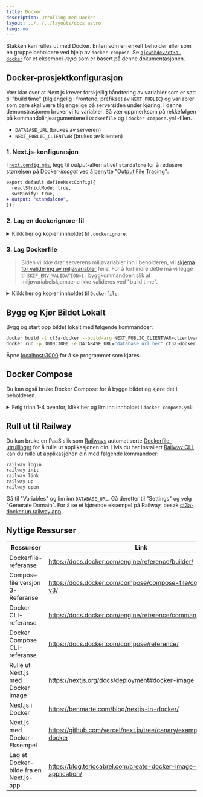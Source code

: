 ```yaml
---
title: Docker
description: Utrulling med Docker
layout: ../../../layouts/docs.astro
lang: no
---
```


Stakken kan rulles ut med Docker. Enten som en enkelt beholder eller som en gruppe beholdere ved hjelp av `docker-compose`. Se [`ajcwebdev/ct3a-docker`](https://github.com/ajcwebdev/ct3a-docker) for et eksempel-_repo_ som er basert på denne dokumentasjonen.

## Docker-prosjektkonfigurasjon

Vær klar over at Next.js krever forskjellig håndtering av variabler som er satt til "build time" (tilgjengelig i frontend, prefikset av `NEXT_PUBLIC`) og variabler som bare skal være tilgjengelige på serversiden under kjøring. I denne demonstrasjonen bruker vi to variabler. Så vær oppmerksom på rekkefølgen på kommandolinjeargumentene i `Dockerfile` og i `docker-compose.yml`-filen.

- `DATABASE_URL` (brukes av serveren)
- `NEXT_PUBLIC_CLIENTVAR` (brukes av klienten)

### 1. Next.js-konfigurasjon

I [`next.config.mjs`](https://github.com/t3-oss/create-t3-app/blob/main/cli/template/base/next.config.mjs), legg til _output_-alternativet `standalone` for å redusere størrelsen på Docker-_imaget_ ved å benytte ["Output File Tracing"](https://nextjs.org/docs/advanced-features/output-file-tracing):

```diff
export default defineNextConfig({
  reactStrictMode: true,
  swcMinify: true,
+ output: "standalone",
});
```

### 2. Lag en dockerignore-fil

<details>
     <summary>
     Klikk her og kopier innholdet til <code>.dockerignore</code>:
     </summary>
<div class="content">

```
.env
Dockerfile
.dockerignore
node_modules
npm-debug.log
README.md
.next
.git
```

</div>

</details>

### 3. Lag Dockerfile

> Siden vi ikke drar serverens miljøvariabler inn i beholderen, vil [skjema for validering av miljøvariabler](/no/usage/env-variables) feile. For å forhindre dette må vi legge til `SKIP_ENV_VALIDATION=1` i byggkommandoen slik at miljøvariabelskjemaene ikke valideres ved "build time".

<details>
     <summary>
     Klikk her og kopier innholdet til <code>Dockerfile</code>:
     </summary>
<div class="content">

```docker
##### AVHENGIGHETER

FROM --platform=linux/amd64 node:16-alpine AS deps
RUN apk add --no-cache libc6-compat openssl
WORKDIR /app

# Installer Prisma-klienten - Fjern denne linjen hvis du ikke bruker Prisma

COPY prisma ./

# Installer avhengigheter basert på foretrukket pakkebehandler

COPY package.json yarn.lock* package-lock.json* pnpm-lock.yaml\* ./

RUN \
 if [ -f yarn.lock ]; then yarn --frozen-lockfile; \
 elif [ -f package-lock.json ]; then npm ci; \
 elif [ -f pnpm-lock.yaml ]; then yarn global add pnpm && pnpm i; \
 else echo "Lockfile not found." && exit 1; \
 fi

##### BUILDER

FROM --platform=linux/amd64 node:16-alpine AS builder
ARG DATABASE_URL
ARG NEXT_PUBLIC_CLIENTVAR
WORKDIR /app
COPY --from=deps /app/node_modules ./node_modules
COPY . .

# ENV NEXT_TELEMETRY_DISABLED 1

RUN \
 if [ -f yarn.lock ]; then SKIP_ENV_VALIDATION=1 yarn build; \
 elif [ -f package-lock.json ]; then SKIP_ENV_VALIDATION=1 npm run build; \
 elif [ -f pnpm-lock.yaml ]; then yarn global add pnpm && SKIP_ENV_VALIDATION=1 pnpm run build; \
 else echo "Lockfile not found." && exit 1; \
 fi

##### RUNNER

FROM --platform=linux/amd64 node:16-alpine AS runner
WORKDIR /app

ENV NODE_ENV production

# ENV NEXT_TELEMETRY_DISABLED 1

RUN addgroup --system --gid 1001 nodejs
RUN adduser --system --uid 1001 nextjs

COPY --from=builder /app/next.config.mjs ./
COPY --from=builder /app/public ./public
COPY --from=builder /app/package.json ./package.json

COPY --from=builder --chown=nextjs:nodejs /app/.next/standalone ./
COPY --from=builder --chown=nextjs:nodejs /app/.next/static ./.next/static

USER nextjs
EXPOSE 3000
ENV PORT 3000

CMD ["node", "server.js"]

```

> **_Notater_**
>
> - _Emulering av `--platform=linux/amd64` er kanskje ikke lenger nødvendig dersom man bruker Node 18._
> - \_Se [`node:alpine`](https://github.com/nodejs/docker-node/tree/b4117f9333da4138b03a546ec926ef50a31506c3#nodealpine) for å forstå hvorfor `libc6-compat` kan være nødvendig.
> - _Next.js samler inn [anonym bruksdata](https://nextjs.org/telemetry). I `Dockerfile` ovenfor er det allerede to kommenterte linjer med kommandoen `ENV NEXT_TELEMETRY_DISABLED 1`. Fjern kommentarer på den første linjen for å deaktivere datainnsamling under bygging. Den andre linjen deaktiverer datainnsamling under kjøring._

</div>
</details>

## Bygg og Kjør Bildet Lokalt

Bygg og start opp bildet lokalt med følgende kommandoer:

```bash
docker build -t ct3a-docker --build-arg NEXT_PUBLIC_CLIENTVAR=clientvar .
docker run -p 3000:3000 -e DATABASE_URL="database_url_her" ct3a-docker
```

Åpne [localhost:3000](http://localhost:3000/) for å se programmet som kjøres.

## Docker Compose

Du kan også bruke Docker Compose for å bygge bildet og kjøre det i beholderen.

<details>
    <summary>
       Følg trinn 1-4 ovenfor, klikk her og lim inn innholdet i <code>docker-compose.yml</code>:
    </summary>
<div class="content">

```yaml
version: "3.9"
services:
  app:
    platform: "linux/amd64"
    build:
      context: .
      dockerfile: Dockerfile
      args:
        NEXT_PUBLIC_CLIENTVAR: "clientvar"
    working_dir: /app
    ports:
      - "3000:3000"
    image: t3-app
    environment:
      - DATABASE_URL=database_url_her
```

Kjør kommandoen `docker compose up`:

```bash
docker compose up
```

Åpne [localhost:3000](http://localhost:3000/) for å se programmet som kjører.

</div>
</details>

## Rull ut til Railway

Du kan bruke en PaaS slik som [Railways](https://railway.app) automatiserte [Dockerfile-utrullinger](https://docs.railway.app/deploy/dockerfiles) for å rulle ut applikasjonen din. Hvis du har installert [Railway CLI](https://docs.railway.app/develop/cli#install), kan du rulle ut applikasjonen din med følgende kommandoer:

```bash
railway login
railway init
railway link
railway up
railway open
```

Gå til "Variables" og lim inn `DATABASE_URL`. Gå deretter til "Settings" og velg "Generate Domain". For å se et kjørende eksempel på Railway, besøk [ct3a-docker.up.railway.app](https://ct3a-docker.up.railway.app/).

## Nyttige Ressurser

| Ressurser                              | Link                                                                 |
| -------------------------------------- | -------------------------------------------------------------------- |
| Dockerfile-referanse                   | https://docs.docker.com/engine/reference/builder/                    |
| Compose file versjon 3-Referanse       | https://docs.docker.com/compose/compose-file/compose-file-v3/        |
| Docker CLI-referanse                   | https://docs.docker.com/engine/reference/commandline/docker/         |
| Docker Compose CLI-referanse           | https://docs.docker.com/compose/reference/                           |
| Rulle ut Next.js med Docker Image      | https://nextjs.org/docs/deployment#docker-image                      |
| Next.js i Docker                       | https://benmarte.com/blog/nextjs-in-docker/                          |
| Next.js med Docker-Eksempel            | https://github.com/vercel/next.js/tree/canary/examples/with-docker   |
| Lag et Docker-bilde fra en Next.js-app | https://blog.tericcabrel.com/create-docker-image-nextjs-application/ |

